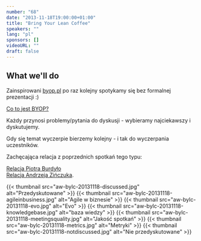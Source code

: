 ```yaml
---
number: "68"
date: "2013-11-18T19:00:00+01:00"
title: "Bring Your Lean Coffee"
speakers: ""
lang: "pl"
sponsors: []
videoURL: ""
draft: false
---
```

## What we'll do

Zainspirowani <a href="https://web.archive.org/web/20150502221228/http://byop.pl/start/" target="_blank">byop.pl</a> po raz kolejny spotykamy się bez formalnej prezentacji :)

<a href="https://www.youtube.com/watch?v=nvKShjPxMgY=" target="_blank">Co to jest BYOP?</a>

Każdy przynosi problemy/pytania do dyskusji - wybieramy najciekawszy i dyskutujemy.

Gdy się temat wyczerpie bierzemy kolejny - i tak do wyczerpania uczestników.

Zachęcająca relacja z poprzednich spotkań tego typu:

<a href="http://touk.pl/blog/en/2013/02/13/byop-warsaw/" target="_blank">Relacja Piotra Burdyło</a>  
<a href="https://web.archive.org/web/20150218080354/http://byop.pl/byop-warszawa-2013-01-21/" target="_blank">Relacja Andrzeja Zińczuka</a>.

{{< thumbnail src="aw-bylc-20131118-discussed.jpg" alt="Przedyskutowane" >}}
{{< thumbnail src="aw-bylc-20131118-agileinbusiness.jpg" alt="Agile w biznesie" >}}
{{< thumbnail src="aw-bylc-20131118-evo.jpg" alt="Evo" >}}
{{< thumbnail src="aw-bylc-20131118-knowledgebase.jpg" alt="baza wiedzy" >}}
{{< thumbnail src="aw-bylc-20131118-meetingsquality.jpg" alt="Jakość spotkań" >}}
{{< thumbnail src="aw-bylc-20131118-metrics.jpg" alt="Metryki" >}}
{{< thumbnail src="aw-bylc-20131118-notdiscussed.jpg" alt="Nie przedyskutowane" >}}
